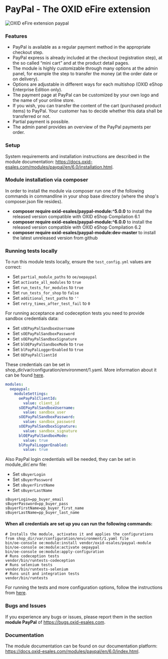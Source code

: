 PayPal - The OXID eFire extension
======

![OXID eFire extension paypal](paypal_banner.jpg)

### Features

* PayPal is available as a regular payment method in the appropriate checkout step.
* PayPal express is already included at the checkout (registration step), at the so called “mini cart” and at the product detail pages.
* The module is highly customizable through many options at the admin panel, for example the step to transfer the money (at the order date or on delivery).
* Options are adjustable in different ways for each multishop (OXID eShop Enterprise Edition only).
* The payment page at PayPal can be customized by your own logo and the name of your online store.
* If you wish, you can transfer the content of the cart (purchased product items) to PayPal. Your customer has to decide whether this data shall be transferred or not.
* Partial payment is possible.
* The admin panel provides an overview of the PayPal payments per order.

### Setup

System requirements and installation instructions are described in the module documentation: https://docs.oxid-esales.com/modules/paypal/en/6.0/installation.html.

### Module installation via composer

In order to install the module via composer run one of the following commands in commandline in your shop base directory 
(where the shop's composer.json file resides).
* **composer require oxid-esales/paypal-module:^5.0.0** to install the released version compatible with OXID eShop Compilation 6.1
* **composer require oxid-esales/paypal-module:^6.0.0** to install the released version compatible with OXID eShop Compilation 6.2
* **composer require oxid-esales/paypal-module:dev-master** to install the latest unreleased version from github

### Running tests locally

To run this module tests locally, ensure the `test_config.yml` values are correct:
- Set `partial_module_paths` to `oe/oepaypal`
- Set `activate_all_modules` to `true`
- Set `run_tests_for_modules` to `true`
- Set `run_tests_for_shop` to `false`
- Set `additional_test_paths` to `''`
- Set `retry_times_after_test_fail` to `0`

For running acceptance and codeception tests you need to provide sandbox credentials data:
- Set `sOEPayPalSandboxUsername`
- Set `sOEPayPalSandboxPassword`
- Set `sOEPayPalSandboxSignature`
- Set `blOEPayPalSandboxMode` to `true`
- Set `blPayPalLoggerEnabled` to `true`
- Set `OEPayPalClientId`

These credentials can be set in shop_dir/var/configuration/environment/1.yaml. More information about it can be found [here](https://oxidforge.org/en/deployment-concepts-starting-from-oxid-eshop-6-2-0.html).

```yaml
modules:
  oepaypal:
    moduleSettings:
      oePayPalClientId:
        value: client_id
      sOEPayPalSandboxUsername:
        value: sandbox_user
      sOEPayPalSandboxPassword:
        value: sandbox_password
      sOEPayPalSandboxSignature:
        value: sandbox_signature
      blOEPayPalSandboxMode:
        value: true
      blPayPalLoggerEnabled:
        value: true
```

Also PayPal login credentials will be needed, they can be set in module_dir/.env file:

- Set `sBuyerLogin`
- Set `sBuyerPassword`
- Set `sBuyerFirstName`
- Set `sBuyerLastName`

```
sBuyerLogin=pp_buyer_email
sBuyerPassword=pp_buyer_pass
sBuyerFirstName=pp_buyer_first_name
sBuyerLastName=pp_buyer_last_name
```

#### When all credentials are set up you can run the following commands:
```shell
# Installs the module, activates it and applies the configurations from shop_dir/var/configuration/environment/1.yaml file
bin/oe-console oe:module:install vendor/oxid-esales/paypal-module
bin/oe-console oe:module:activate oepaypal
bin/oe-console oe:module:apply-configuration
# Runs codeception tests
vendor/bin/runtests-codeception
# Runs selenium tests
vendor/bin/runtests-selenium
# Runs unit and integration tests
vendor/bin/runtests
```

For running the tests and more configuration options, follow the instructions from [here](https://github.com/OXID-eSales/testing_library#running-tests).

### Bugs and Issues

If you experience any bugs or issues, please report them in the section **module PayPal** of https://bugs.oxid-esales.com.

### Documentation

The module documentation can be found on our documentation platform: https://docs.oxid-esales.com/modules/paypal/en/6.0/index.html.